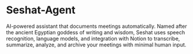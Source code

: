 # Seshat-Agent
 AI-powered assistant that documents meetings automatically. Named after the ancient Egyptian goddess of writing and wisdom, Seshat uses speech recognition, language models, and integration with Notion to transcribe, summarize, analyze, and archive your meetings with minimal human input.
